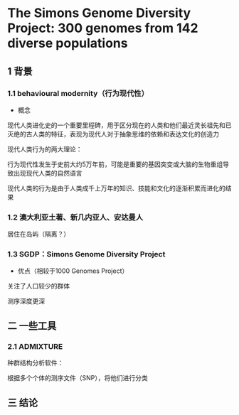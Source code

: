 # The Simons Genome Diversity Project: 300 genomes from 142 diverse populations

## 1 背景
### 1.1 behavioural modernity（行为现代性）
+ 概念

现代人类进化史的一个重要里程碑，用于区分现在的人类和他们最近灵长祖先和已灭绝的古人类的特征，表现为现代人对于抽象思维的依赖和表达文化的创造力

现代人类行为的两大理论：

行为现代性发生于史前大约5万年前，可能是重要的基因突变或大脑的生物重组导致出现现代人类的自然语言

现代人类的行为是由于人类成千上万年的知识、技能和文化的逐渐积累而进化的结果

### 1.2 澳大利亚土著、新几内亚人、安达曼人

居住在岛屿（隔离？）

### 1.3 SGDP：Simons Genome Diversity Project
+ 优点（相较于1000 Genomes Project）

关注了人口较少的群体

测序深度更深

## 二 一些工具
### 2.1 ADMIXTURE

种群结构分析软件：

根据多个个体的测序文件（SNP），将他们进行分类


## 三 结论



